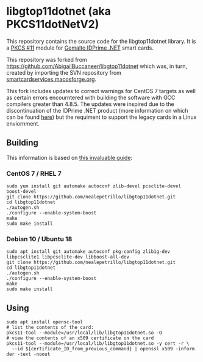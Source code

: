 # libgtop11dotnet (aka PKCS11dotNetV2)

This repository contains the source code for the libgtop11dotnet library. It is a [PKCS #11](https://en.wikipedia.org/wiki/PKCS_11) module for [Gemalto IDPrime .NET](http://www.gemalto.com/products/dotnet_card/index.html) smart cards.

This repository was forked from https://github.com/AbigailBuccaneer/libgtop11dotnet which was, in turn, created by importing the SVN repository from [smartcardservices.macosforge.org](https://svn.macosforge.org/repository/smartcardservices).

This fork includes updates to correct warnings for CentOS 7 targets as well as certain errors encourntered with building the software with GCC compilers greater than 4.8.5. The updates were inspired due to the discontinuation of the IDPrime .NET product (more information on which can be found [here](https://github.com/AbigailBuccaneer/libgtop11dotnet)) but the requiment to support the legacy cards in a Linux enviornment.

## Building

This information is based on [this invaluable guide](https://stomp.colorado.edu/blog/blog/2014/06/02/on-building-the-gemalto-net-pkcs-11-module-for-linux/):

### CentOS 7 / RHEL 7
```
sudo yum install git automake autoconf zlib-devel pcsclite-devel boost-devel
git clone https://github.com/nealepetrillo/libgtop11dotnet.git
cd libgtop11dotnet
./autogen.sh
./configure --enable-system-boost
make
sudo make install
```

### Debian 10 / Ubuntu 18
```
sudo apt install git automake autoconf pkg-config zlib1g-dev libpcsclite1 libpcsclite-dev libboost-all-dev 
git clone https://github.com/nealepetrillo/libgtop11dotnet.git
cd libgtop11dotnet
./autogen.sh
./configure --enable-system-boost
make
sudo make install
```

## Using

```
sudo apt install opensc-tool
# list the contents of the card:
pkcs11-tool --module=/usr/local/lib/libgtop11dotnet.so -O
# view the contents of an x509 certificate on the card
pkcs11-tool --module=/usr/local/lib/libgtop11dotnet.so -y cert -r \
  --id ${certificate_ID_from_previous_command} | openssl x509 -inform der -text -noout
```

